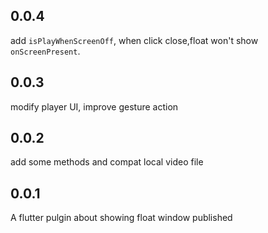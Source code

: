 ## 0.0.4 
 add `isPlayWhenScreenOff`,
 when click close,float won't show `onScreenPresent`.
## 0.0.3 
 modify player UI, improve gesture action
## 0.0.2
 
 add some methods and compat local video file

## 0.0.1

 A flutter pulgin about showing float window published



